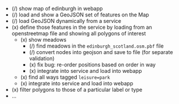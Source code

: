 - (/) show map of edinburgh in webapp
- (/) load and show a GeoJSON set of features on the Map
- (/) load GeoJSON dynamically from a service
- (x) define those features in the service by loading from an openstreetmap file and showing all polygons of interest
  - (x) show meadows
    - (/) find meadows in the `edinburgh_scotland.osm.pbf` file
    - (/) convert nodes into geojson and save to file (for separate validation)
    - (x) fix bug: re-order positions based on order in way
    - (x) integrate into service and load into webapp
  - (x) find all ways tagged `leisure=park`
  - (x) integrate into service and load into webapp
- (x) filter polygons to those of a particular label or type
- ...

